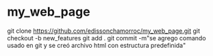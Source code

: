 # my_web_page

git clone https://github.com/edissonchamorroc/my_web_page.git
git checkout -b new_features
git add .
git commit -m"se agrego comando usado en git y se creó archivo html con estructura predefinida"

